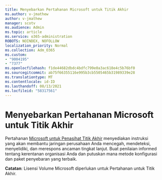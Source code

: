 ```yaml
---
title: Menyebarkan Pertahanan Microsoft untuk Titik Akhir
ms.author: v-jmathew
author: v-jmathew
manager: scotv
ms.audience: Admin
ms.topic: article
ms.service: o365-administration
ROBOTS: NOINDEX, NOFOLLOW
localization_priority: Normal
ms.collection: Adm_O365
ms.custom:
- "9004195"
- "7377"
ms.openlocfilehash: f1de44682dbdc4bdfc799e0a3ac618e4c5b76bf0
ms.sourcegitcommit: ab75f66355116e995b3cb5505465b31989339e28
ms.translationtype: MT
ms.contentlocale: id-ID
ms.lasthandoff: 08/13/2021
ms.locfileid: "58317561"
---
```

# <a name="deploy-microsoft-defender-for-endpoint"></a>Menyebarkan Pertahanan Microsoft untuk Titik Akhir

Pertahanan [Microsoft untuk Penasihat Titik Akhir](https://go.microsoft.com/fwlink/?linkid=2146241) menyediakan instruksi yang akan membantu jaringan perusahaan Anda mencegah, mendeteksi, menyelidiki, dan merespons ancaman tingkat lanjut. Buat penilaian informed tentang kerentanan organisasi Anda dan putuskan mana metode konfigurasi dan paket penyebaran yang terbaik.

**Catatan**: Lisensi Volume Microsoft diperlukan untuk Pertahanan untuk Titik Akhir.
